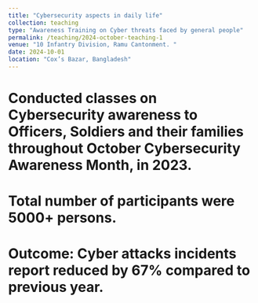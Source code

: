 ```yaml
---
title: "Cybersecurity aspects in daily life"
collection: teaching
type: "Awareness Training on Cyber threats faced by general people"
permalink: /teaching/2024-october-teaching-1
venue: "10 Infantry Division, Ramu Cantonment. "
date: 2024-10-01
location: "Cox’s Bazar, Bangladesh"
---
```



Conducted classes on Cybersecurity awareness to Officers, Soldiers and their families throughout October Cybersecurity Awareness Month, in 2023.
======

Total number of participants were 5000+ persons.
======

Outcome: Cyber attacks incidents report reduced by 67% compared to previous year.
======